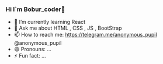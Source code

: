 ### Hi I`m Bobur_coder👋

<!--
**bobur2006coder2/bobur2006coder2** is a ✨ _special_ ✨ repository because its `README.md` (this file) appears on your GitHub profile.

Here are some ideas to get you started:

- 👯 I’m looking to collaborate on ...
- 🔭 I’m currently working on ...
- 🤔 I’m looking for help with ...
-->
- 🌱 I’m currently learning React
- 💬 Ask me about HTML , CSS , JS , BootStrap 
- 📫 How to reach me: https://telegram.me/anonymous_pupil  @anonymous_pupil
- 😄 Pronouns: ...
- ⚡ Fun fact: ...

